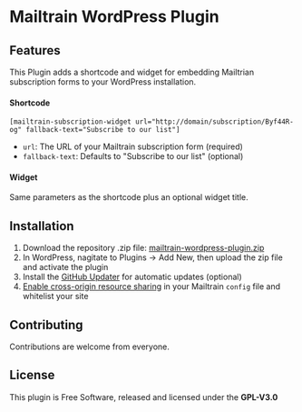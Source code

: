 # Mailtrain WordPress Plugin

## Features

This Plugin adds a shortcode and widget for embedding Mailtrian subscription forms to your WordPress installation.

#### Shortcode

```
[mailtrain-subscription-widget url="http://domain/subscription/Byf44R-og" fallback-text="Subscribe to our list"]
```
- `url`: The URL of your Mailtrain subscription form (required)
- `fallback-text`: Defaults to "Subscribe to our list" (optional)

#### Widget

Same parameters as the shortcode plus an optional widget title.

## Installation

1. Download the repository .zip file: [mailtrain-wordpress-plugin.zip](https://github.com/mailtrain-org/mailtrain-wordpress-plugin/archive/master.zip)
2. In WordPress, nagitate to Plugins → Add New, then upload the zip file and activate the plugin
3. Install the [GitHub Updater](https://github.com/afragen/github-updater) for automatic updates (optional)
4. [Enable cross-origin resource sharing](https://github.com/Mailtrain-org/mailtrain#subscription-widget) in your Mailtrain `config` file and whitelist your site

## Contributing

Contributions are welcome from everyone.

## License

This plugin is Free Software, released and licensed under the **GPL-V3.0**
